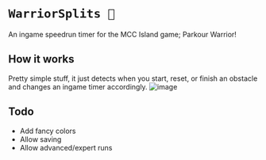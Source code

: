 # `WarriorSplits 🏃`
An ingame speedrun timer for the MCC Island game; Parkour Warrior!

## How it works
Pretty simple stuff, it just detects when you start, reset, or finish an obstacle and changes an ingame timer accordingly.
![image](https://github.com/SimplyMerlin/WarriorSplits/assets/30577208/fd44395d-f8b9-453d-8272-dd720704ab27)

## Todo
* Add fancy colors
* Allow saving
* Allow advanced/expert runs
